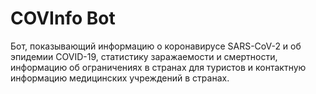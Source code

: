 # COVInfo Bot
Бот, показывающий информацию о коронавирусе SARS-CoV-2 и об эпидемии COVID-19, статистику
заражаемости и смертности, информацию об ограничениях в странах для туристов и контактную
информацию медицинских учреждений в странах.
